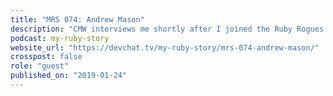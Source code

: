 ```yaml
---
title: "MRS 074: Andrew Mason"
description: "CMW interviews me shortly after I joined the Ruby Rogues as a panelist at the end of 2018."
podcast: my-ruby-story
website_url: "https://devchat.tv/my-ruby-story/mrs-074-andrew-mason/"
crosspost: false
role: "guest"
published_on: "2019-01-24"
---
```

